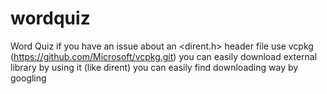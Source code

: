 # wordquiz
Word Quiz
if you have an issue about an <dirent.h> header file
use vcpkg (https://github.com/Microsoft/vcpkg.git)
you can easily download external library by using it (like dirent)
you can easily find downloading way by googling